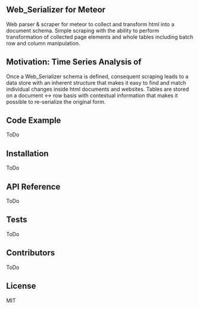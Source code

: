 ## Web_Serializer for Meteor

Web parser & scraper for meteor to collect and transform html into a document schema. Simple scraping with the ability to perform transformation of collected page elements and whole tables including batch row and column manipulation.

## Motivation: Time Series Analysis of

Once a Web_Serializer schema is defined, consequent scraping leads to a data store with an inherent structure that makes it easy to find and match individual changes inside html documents and websites. Tables are stored on a document <-> row basis with contextual information that makes it possible to re-serialize the original form.

## Code Example

ToDo

## Installation

ToDo

## API Reference

ToDo

## Tests

ToDo

## Contributors

ToDo

## License

MIT
